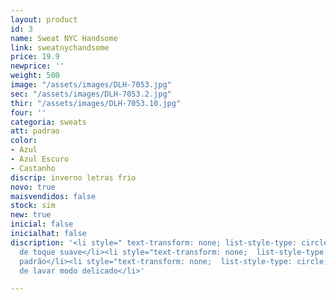 ```yaml
---
layout: product
id: 3
name: Sweat NYC Handsome
link: sweatnychandsome
price: 19.9
newprice: ''
weight: 500
image: "/assets/images/DLH-7053.jpg"
sec: "/assets/images/DLH-7053.2.jpg"
thir: "/assets/images/DLH-7053.10.jpg"
four: ''
categoria: sweats
att: padrao
color:
- Azul
- Azul Escuro
- Castanho
discrip: inverno letras frio
novo: true
maisvendidos: false
stock: sim
new: true
inicial: false
inicialhat: false
discription: '<li style=" text-transform: none; list-style-type: circle; ">Tecido
  de toque suave</li><li style="text-transform: none;  list-style-type: circle; ">Sweat
  padrão</li><li style="text-transform: none;  list-style-type: circle; ">Máquina
  de lavar modo delicado</li>'

---
```

